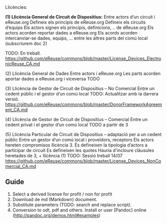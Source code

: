 Llicències:

**(1) Llicència General de Circuit de Dispositius:**
Entre actors d’un circuit i eReuse.org
Defineix els principis de eReuse.org
Defineix els circuits d’equips
Els actors signen els principis, definicions, .. de eReuse.org
Els actors acorden reportar dades a eReuse.org
Els acords acorden intercanviar-se dades, equips, ... entre les altres parts del comú local (subscriurem doc 2)

TODO: En treball.
https://github.com/eReuse/commons/blob/master/License_Devices_ElectronicReuse_CA.md

(2) Llicència General de Dades
Entre actors i eReuse.org
Les parts acorden aportar dades a eReuse.org i viceversa
TODO

(3) Llicència de Gestor de Circuit de Dispositius – No Comercial 
Entre un cedent públic i el gestor d’un comú local
TODO: Actualitzar amb la darrera versió.
https://github.com/eReuse/commons/blob/master/DonorFrameworkAgreement_CA.md

(4) Llicència de Gestor de Circuit de Dispositius – Comercial
Entre un cedent privat i el gestor d’un comú local
TODO a partir de 3

(5) Llicència Particular de Circuit de Dispositius – adaptació per a un cedent públic
Entre un gestor d’un comú local i proveïdors, receptors
Els actors hereten compromisos llicència 3.
És defineixen la tipologia d’actors a participar de circuit
Es defineixen les quotes
Hauria d'incloure clàusules heretades de 3, + llicència (1) 
TODO: Sessió treball 14/07
https://github.com/eReuse/commons/blob/master/License_Devices_NonComercial_CA.md


## Guide
1.  Select a derived license for profit / non for profit
2.  Download de md (Markdown) document.
3.  Substitute parameters (TODO: search and replace script).
4.  Conversion to odt, pdf and others. Install or user [Pandoc] online (http://pandoc.org/demos.html#examples)

